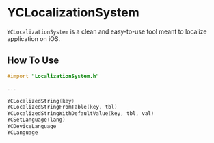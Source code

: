 # YCLocalizationSystem
`YCLocalizationSystem` is a clean and easy-to-use tool meant to localize application on iOS.

## How To Use

```objective-c
#import "LocalizationSystem.h"

...

YCLocalizedString(key)
YCLocalizedStringFromTable(key, tbl)
YCLocalizedStringWithDefaultValue(key, tbl, val)
YCSetLanguage(lang)
YCDeviceLanguage
YCLanguage
```
